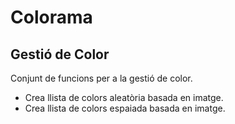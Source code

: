 # Colorama
<h2>Gestió de Color</h2>
<p>Conjunt de funcions per a la gestió de color.</p>
<ul>
	<li>Crea llista de colors aleatòria basada en imatge.</li>
	<li>Crea llista de colors espaiada basada en imatge.</li>
</ul>